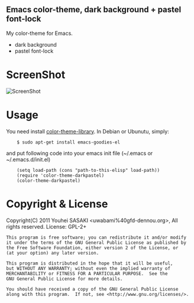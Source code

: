 Emacs color-theme, dark background + pastel font-lock
-----------------------------------------------------

My color-theme for Emacs.

 * dark background
 * pastel font-lock

ScreenShot
==========

![ScreenShot](https://github.com/uwabami/color-theme-darkpastel/blob/master/color-theme-darkpastel-screenshot.png?raw=true)


Usage
=====

You need install [color-theme-library](http://www.nongnu.org/color-theme/).
In Debian or Ubunutu, simply:

        $ sudo apt-get install emacs-goodies-el

and put following code into your emacs init file
(~/.emacs or ~/.emacs.d/init.el)

        (setq load-path (cons "path-to-this-elisp" load-path))
        (require 'color-theme-darkpastel)
        (color-theme-darkpastel)


Copyright & License
===================


Copyright(C) 2011 Youhei SASAKI <uwabami%40gfd-dennou.org>, All rights reserved.
License: GPL-2+

	This program is free software; you can redistribute it and/or modify
	it under the terms of the GNU General Public License as published by
	the Free Software Foundation, either version 2 of the License, or
	(at your option) any later version.

	This program is distributed in the hope that it will be useful,
	but WITHOUT ANY WARRANTY; without even the implied warranty of
	MERCHANTABILITY or FITNESS FOR A PARTICULAR PURPOSE.  See the
	GNU General Public License for more details.

	You should have received a copy of the GNU General Public License
	along with this program.  If not, see <http://www.gnu.org/licenses/>.




